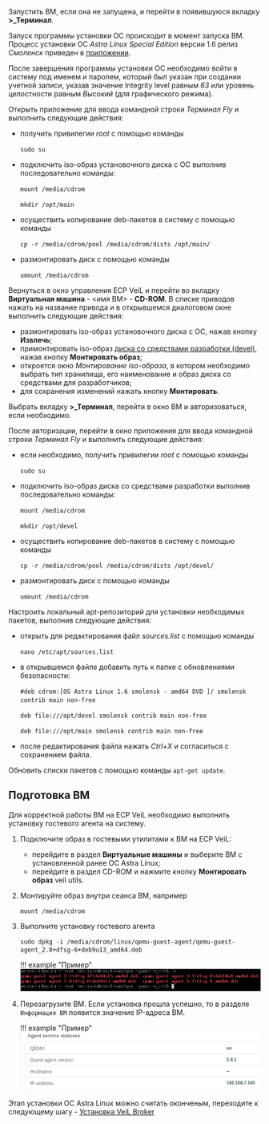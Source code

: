Запустить ВМ, если она не запущена, и перейти в появившуюся вкладку **>_Терминал**.

Запуск программы установки ОС происходит в момент запуска ВМ. Процесс установки ОС 
*Astra Linux Special Edition* версии 1.6 релиз *Смоленск* приведен в [приложении](application.md). 

После завершения программы установки ОС необходимо войти в систему под именем и паролем, который был 
указан при создании учетной записи, указав значение Integrity level равным *63* или уровень целостности 
равным *Высокий* (для графического режима).

Открыть приложение для ввода командной строки *Терминал Fly* и выполнить следующие действия:

   - получить привилегии *root* с помощью команды
   
     `sudo su`

   - подключить iso-образ установочного диска с ОС выполнив последовательно команды:

     `mount /media/cdrom`

     `mkdir /opt/main`

   - осуществить копирование deb-пакетов в систему с помощью команды
   
     `cp -r /media/cdrom/pool /media/cdrom/dists /opt/main/`
   
   - размонтировать диск с помощью команды
   
     `umount /media/cdrom`

Вернуться в окно управления ECP VeiL и перейти во вкладку **Виртуальная машина** - <имя ВМ> - **CD-ROM**. 
В списке приводов нажать на название привода и в открывшемся диалоговом окне выполнить следующие действия:

   - размонтировать iso-образ установочного диска с ОС, нажав кнопку **Извлечь**;
   - примонтировать iso-образ 
     [диска со средствами разработки (devel)](https://veil-update.mashtab.org/files/astra/smolensk/devel-smolensk-1.6-20.06.2018_15.56.iso), 
     нажав кнопку **Монтировать образ**;
   - откроется окно *Монтирование iso-образа*, в котором необходимо выбрать тип хранилища, его наименование и образ диска со средствами для разработчиков;
   - для сохранения изменений нажать кнопку **Монтировать**.

Выбрать вкладку **>_Терминал**, перейти в окно ВМ и авторизоваться, если необходимо.

После авторизации, перейти в окно приложения для ввода командной строки *Терминал Fly* и 
выполнить следующие действия:

   - если необходимо, получить привилегии *root* с помощью команды

     `sudo su`

   - подключить iso-образ диска со средствами разработки выполнив последовательно команды:

     `mount /media/cdrom`

     `mkdir /opt/devel`

   - осуществить копирование deb-пакетов в систему с помощью команды
   
     `cp -r /media/cdrom/pool /media/cdrom/dists /opt/devel/`

   - размонтировать диск с помощью команды
   
     `umount /media/cdrom`

Настроить локальный apt-репозиторий для установки необходимых пакетов, выполнив следующие действия:

   - открыть для редактирования файл *sources.list* с помощью команды

     `nano /etc/apt/sources.list`

   - в открывшемся файле добавить путь к папке с обновлениями безопасности:

     `#deb cdrom:[OS Astra Linux 1.6 smolensk - amd64 DVD ]/ smolensk contrib main non-free`

     `deb file:///opt/devel smolensk contrib main non-free`

     `deb file:///opt/main smolensk contrib main non-free`

   - после редактирования файла нажать *Ctrl+Х* и согласиться с сохранением файла. 

Обновить списки пакетов с помощью команды
`apt-get update`.

## Подготовка ВМ

Для корректной работы ВМ на ECP VeiL необходимо выполнить установку гостевого агента на систему.

1. Подключите образ в гостевыми утилитами к ВМ на ECP VeiL:
    
    * перейдите в раздел **Виртуальные машины** и выберите ВМ с установленной ранее ОС Astra Linux;
    * перейдите в раздел CD-ROM и нажмите кнопку **Монтировать образ** veil utils.
    

2. Монтируйте образ внутри сеанса ВМ, например 
    ```
    mount /media/cdrom
    ```

3. Выполните установку гостевого агента 
    ```
    sudo dpkg -i /media/cdrom/linux/qemu-guest-agent/qemu-guest-agent_2.8+dfsg-6+deb9u13_amd64.deb
    ```

    !!! example "Пример"
        ![image](../../_assets/vdi/how_to/guest_list.png)

4. Перезагрузите ВМ.
Если установка прошла успешно, то в разделе `Информация ВМ` появится значение IP-адреса ВМ.
   
    !!! example "Пример"
        ![image](../../_assets/vdi/how_to/guest_info.png)

Этап установки ОС Astra Linux можно считать оконченым, переходите к следующему шагу - 
[Установка VeiL Broker](../faq/install_v3.md)

